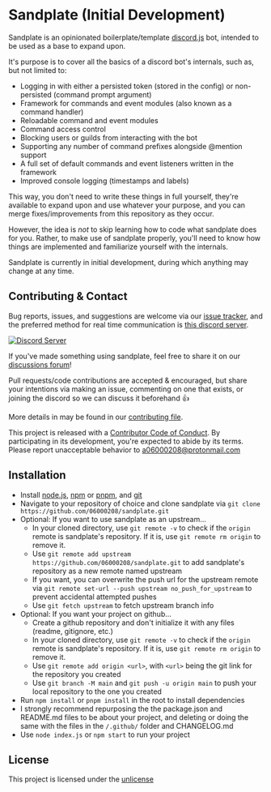 # Sandplate (Initial Development)

Sandplate is an opinionated boilerplate/template [discord.js](https://discord.js.org) bot, intended to be used as a base to expand upon.

It's purpose is to cover all the basics of a discord bot's internals, such as, but not limited to:

<!-- Command line application frontend -->
<!-- Modular structure with optional features; only make use of what you want -->
- Logging in with either a persisted token (stored in the config) or non-persisted (command prompt argument) <!-- (environment variables/.env file) (command line arguments) -->
- Framework for commands and event modules (also known as a command handler)
- Reloadable command and event modules
- Command access control
- Blocking users or guilds from interacting with the bot
- Supporting any number of command prefixes alongside @mention support
- A full set of default commands and event listeners written in the framework
- Improved console logging (timestamps and labels)
<!-- Logging to file -->
<!-- Bash and batch scripts for setting up your bot as a service on linux and windows -->

This way, you don't need to write these things in full yourself, they're available to expand upon and use whatever your purpose, and you can merge fixes/improvements from this repository as they occur.

However, the idea is *not* to skip learning how to code what sandplate does for you. Rather, to make use of sandplate properly, you'll need to know how things are implemented and familiarize yourself with the internals.

Sandplate is currently in initial development, during which anything may change at any time.

## Contributing & Contact

Bug reports, issues, and suggestions are welcome via our [issue tracker](https://github.com/06000208/sandplate/issues), and the preferred method for real time communication is [this discord server](https://discord.gg/xErQY6M).

<a href="https://discord.gg/xErQY6M"><img src="https://discordapp.com/api/guilds/273550655673860106/embed.png" alt="Discord Server" /></a>

If you've made something using sandplate, feel free to share it on our [discussions forum](https://github.com/06000208/sandplate/discussions/categories/projects-using-sandplate)!

Pull requests/code contributions are accepted & encouraged, but share your intentions via making an issue, commenting on one that exists, or joining the discord so we can discuss it beforehand 👍

More details in may be found in our [contributing file](./github/CONTRIBUTING.md).

This project is released with a [Contributor Code of Conduct](./github/CODE_OF_CONDUCT.md). By participating in its development, you're expected to abide by its terms. Please report unacceptable behavior to [a06000208@protonmail.com](mailto:a06000208@protonmail.com)

## Installation

- Install [node.js](https://nodejs.org), [npm](https://docs.npmjs.com/downloading-and-installing-node-js-and-npm) or [pnpm](https://pnpm.io/installation), and [git](https://git-scm.com/downloads)
- Navigate to your repository of choice and clone sandplate via `git clone https://github.com/06000208/sandplate.git`
- Optional: If you want to use sandplate as an upstream...
  - In your cloned directory, use `git remote -v` to check if the `origin` remote is sandplate's repository. If it is, use `git remote rm origin` to remove it.
  - Use `git remote add upstream https://github.com/06000208/sandplate.git` to add sandplate's repository as a new remote named upstream
  - If you want, you can overwrite the push url for the upstream remote via `git remote set-url --push upstream no_push_for_upstream` to prevent accidental attempted pushes
  - Use `git fetch upstream` to fetch upstream branch info
- Optional: If you want your project on github...
  - Create a github repository and don't initialize it with any files (readme, gitignore, etc.)
  - In your cloned directory, use `git remote -v` to check if the `origin` remote is sandplate's repository. If it is, use `git remote rm origin` to remove it.
  - Use `git remote add origin <url>`, with `<url>` being the git link for the repository you created
  - Use `git branch -M main` and `git push -u origin main` to push your local repository to the one you created
- Run `npm install` or `pnpm install` in the root to install dependencies
- I strongly recommend repurposing the the package.json and README.md files to be about your project, and deleting or doing the same with the files in the `/.github/` folder and CHANGELOG.md
- Use `node index.js` or `npm start` to run your project

## License

This project is licensed under the [unlicense](https://unlicense.org)
